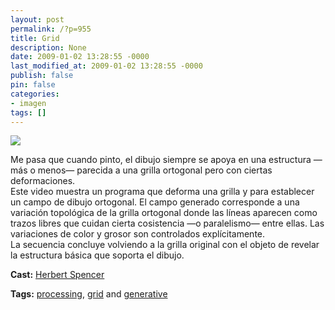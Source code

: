 ```yaml
---
layout: post
permalink: /?p=955
title: Grid
description: None
date: 2009-01-02 13:28:55 -0000
last_modified_at: 2009-01-02 13:28:55 -0000
publish: false
pin: false
categories:
- imagen
tags: []
---
```

[![](http://b.vimeocdn.com/ts/866/248/86624844_200.jpg)](http://vimeo.com/2696562)

Me pasa que cuando pinto, el dibujo siempre se apoya en una estructura —más o menos— parecida a una grilla ortogonal pero con ciertas deformaciones.  
Este video muestra un programa que deforma una grilla y para establecer un campo de dibujo ortogonal. El campo generado corresponde a una variación topológica de la grilla ortogonal donde las líneas aparecen como trazos libres que cuidan cierta cosistencia —o paralelismo— entre ellas. Las variaciones de color y grosor son controlados explícitamente.  
La secuencia concluye volviendo a la grilla original con el objeto de revelar la estructura básica que soporta el dibujo.

**Cast:** [Herbert Spencer](http://vimeo.com/hspencer)

**Tags:** [processing](http://vimeo.com/tag:processing), [grid](http://vimeo.com/tag:grid) and [generative](http://vimeo.com/tag:generative)
